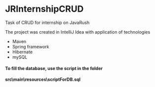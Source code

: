# JRInternshipCRUD
Task of CRUD for internship on JavaRush

The project was created in IntelliJ Idea with application of technologies

- Maven
- Spring framework
- Hibernate
- mySQL

#### To fill the database, use the script in the folder

#### src\main\resources\scriptForDB.sql
